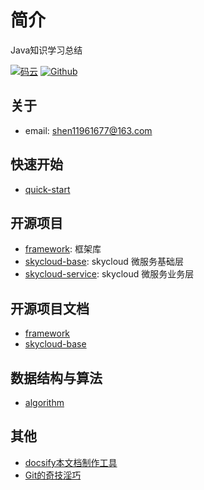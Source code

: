 # 简介

Java知识学习总结

[![码云](https://img.shields.io/badge/Gitee-%E7%A0%81%E4%BA%91-yellow.svg)](https://gitee.com/slw/)
[![Github](https://img.shields.io/badge/Github-Github-red.svg)](https://github.com/xk11961677)

## 关于

- email:  shen11961677@163.com

## 快速开始
- [quick-start](https://xk11961677.github.io/sky-docs/)

## 开源项目

- [framework](https://github.com/xk11961677/framework): 框架库
- [skycloud-base](https://github.com/xk11961677/skycloud-base): skycloud 微服务基础层
- [skycloud-service](https://github.com/xk11961677/skycloud-service): skycloud 微服务业务层

## 开源项目文档
- [framework](framework/framework.md)
- [skycloud-base](skycloud/skycloud.md)

## 数据结构与算法
- [algorithm](https://github.com/xk11961677/algorithm)

## 其他
- [docsify本文档制作工具](https://docsify.js.org/#/zh-cn/)
- [Git的奇技淫巧](https://github.com/521xueweihan/git-tips)